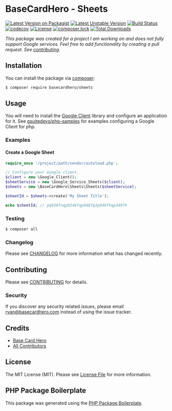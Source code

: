# BaseCardHero - Sheets

[![Latest Version on Packagist](https://img.shields.io/packagist/v/basecardhero/sheets.svg)](https://packagist.org/packages/basecardhero/sheets)
[![Latest Unstable Version](https://poser.pugx.org/basecardhero/sheets/v/unstable)](https://packagist.org/packages/basecardhero/sheets)
[![Build Status](https://img.shields.io/travis/basecardhero/sheets/master.svg)](https://travis-ci.org/basecardhero/sheets)
[![codecov](https://codecov.io/gh/basecardhero/sheets/branch/master/graph/badge.svg)](https://codecov.io/gh/basecardhero/sheets)
[![License](https://poser.pugx.org/basecardhero/sheets/license)](https://packagist.org/packages/basecardhero/sheets)
[![composer.lock](https://poser.pugx.org/basecardhero/sheets/composerlock)](https://packagist.org/packages/basecardhero/sheets)
[![Total Downloads](https://img.shields.io/packagist/dt/basecardhero/sheets.svg)](https://packagist.org/packages/basecardhero/sheets)

_This package was created for a project I am working on and does not fully support Google services. Feel free to add functionality by creating a pull request. See [contributing](CONTRIBUTING.md)._

## Installation

You can install the package via [composer](https://getcomposer.org/):

``` bash
$ composer require basecardhero/sheets
```

## Usage

You will need to install the [Google Client](https://github.com/googleapis/google-api-php-client) library and configure an application for it. See [gsuitedevs/php-samples](https://github.com/gsuitedevs/php-samples) for examples configuring a Google Client for php.

### Examples

#### Create a Google Sheet

``` php
require_once '/project/path/vendor/autoload.php';

// Configure your Google client.
$client = new \Google_Client();
$sheetService = new \Google_Service_Sheets($client);
$sheets = new \BaseCardHero\Sheets\Sheets($sheetService);

$sheetId = $sheets->create('My Sheet Title');

echo $sheetId; // pq938fnqp9348fqp948fq3p948fhqp349fh
```


### Testing

``` bash
$ composer all
```

### Changelog

Please see [CHANGELOG](CHANGELOG.md) for more information what has changed recently.

## Contributing

Please see [CONTRIBUTING](CONTRIBUTING.md) for details.

### Security

If you discover any security related issues, please email ryan@basecardhero.com instead of using the issue tracker.

## Credits

- [Base Card Hero](https://github.com/basecardhero)
- [All Contributors](../../contributors)

## License

The MIT License (MIT). Please see [License File](LICENSE.md) for more information.

## PHP Package Boilerplate

This package was generated using the [PHP Package Boilerplate](https://laravelpackageboilerplate.com).
